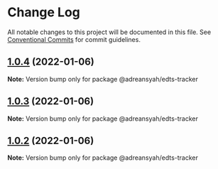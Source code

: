 # Change Log

All notable changes to this project will be documented in this file.
See [Conventional Commits](https://conventionalcommits.org) for commit guidelines.

## [1.0.4](https://github.com/adreansyah/lerna-repository/compare/@adreansyah/edts-tracker@1.0.7...@adreansyah/edts-tracker@1.0.4) (2022-01-06)

**Note:** Version bump only for package @adreansyah/edts-tracker





## [1.0.3](https://github.com/adreansyah/lerna-repository/compare/@adreansyah/edts-tracker@1.0.7...@adreansyah/edts-tracker@1.0.3) (2022-01-06)

**Note:** Version bump only for package @adreansyah/edts-tracker





## [1.0.2](https://github.com/adreansyah/lerna-repository/compare/@adreansyah/edts-tracker@1.0.7...@adreansyah/edts-tracker@1.0.2) (2022-01-06)

**Note:** Version bump only for package @adreansyah/edts-tracker
